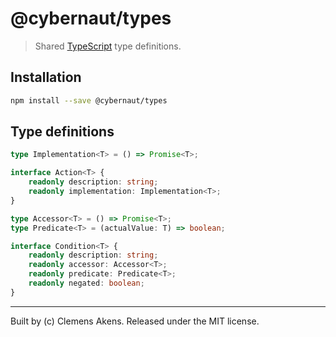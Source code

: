 # @cybernaut/types

> Shared [TypeScript][type-script] type definitions.

## Installation

```sh
npm install --save @cybernaut/types
```

## Type definitions

```ts
type Implementation<T> = () => Promise<T>;

interface Action<T> {
    readonly description: string;
    readonly implementation: Implementation<T>;
}

type Accessor<T> = () => Promise<T>;
type Predicate<T> = (actualValue: T) => boolean;

interface Condition<T> {
    readonly description: string;
    readonly accessor: Accessor<T>;
    readonly predicate: Predicate<T>;
    readonly negated: boolean;
}
```

---
Built by (c) Clemens Akens. Released under the MIT license.

[type-script]: http://www.typescriptlang.org/

